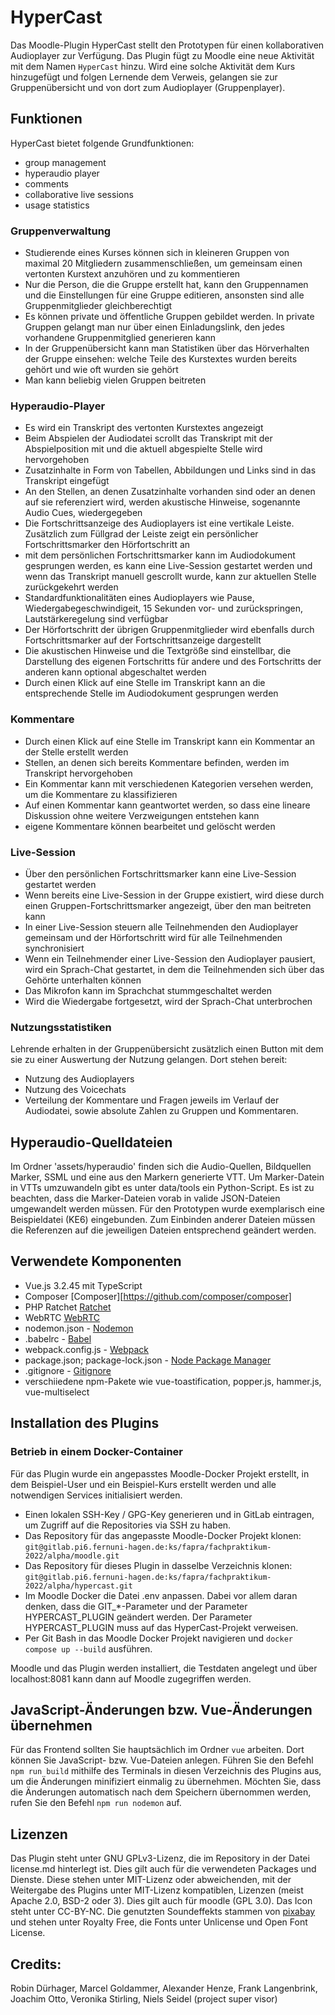 # HyperCast

Das Moodle-Plugin HyperCast stellt den Prototypen für einen kollaborativen Audioplayer zur Verfügung. Das Plugin fügt zu Moodle eine neue Aktivität mit dem Namen `HyperCast` hinzu. Wird eine solche Aktivität dem Kurs hinzugefügt und folgen Lernende dem Verweis, gelangen sie zur Gruppenübersicht und von dort zum Audioplayer (Gruppenplayer).

## Funktionen

HyperCast bietet folgende Grundfunktionen:
* group management
* hyperaudio player
* comments
* collaborative live sessions
* usage statistics

### Gruppenverwaltung
- Studierende eines Kurses können sich in kleineren Gruppen von maximal 20 Mitgliedern zusammenschließen, um gemeinsam einen vertonten Kurstext anzuhören und zu kommentieren
- Nur die Person, die die Gruppe erstellt hat, kann den Gruppennamen und die Einstellungen für eine Gruppe editieren, ansonsten sind alle Gruppenmitglieder gleichberechtigt
- Es können private und öffentliche Gruppen gebildet werden. In private Gruppen gelangt man nur über einen Einladungslink, den jedes vorhandene Gruppenmitglied generieren kann
- In der Gruppenübersicht kann man Statistiken über das Hörverhalten der Gruppe einsehen: welche Teile des Kurstextes wurden bereits gehört und wie oft wurden sie gehört
- Man kann beliebig vielen Gruppen beitreten

### Hyperaudio-Player
- Es wird ein Transkript des vertonten Kurstextes angezeigt
- Beim Abspielen der Audiodatei scrollt das Transkript mit der Abspielposition mit und die aktuell abgespielte Stelle wird hervorgehoben
- Zusatzinhalte in Form von Tabellen, Abbildungen und Links sind in das Transkript eingefügt
- An den Stellen, an denen Zusatzinhalte vorhanden sind oder an denen auf sie referenziert wird, werden akustische Hinweise, sogenannte Audio Cues, wiedergegeben
- Die Fortschrittsanzeige des Audioplayers ist eine vertikale Leiste. Zusätzlich zum Füllgrad der Leiste zeigt ein persönlicher Fortschrittsmarker den Hörfortschritt an
- mit dem persönlichen Fortschrittsmarker kann im Audiodokument gesprungen werden, es kann eine Live-Session gestartet werden und wenn das Transkript manuell gescrollt wurde, kann zur aktuellen Stelle zurückgekehrt werden
- Standardfunktionalitäten eines Audioplayers wie Pause, Wiedergabegeschwindigeit, 15 Sekunden vor- und zurückspringen, Lautstärkeregelung sind verfügbar
- Der Hörfortschritt der übrigen Gruppenmitglieder wird ebenfalls durch Fortschrittsmarker auf der Fortschrittsanzeige dargestellt
- Die akustischen Hinweise und die Textgröße sind einstellbar, die Darstellung des eigenen Fortschritts für andere und des Fortschritts der anderen kann optional abgeschaltet werden
- Durch einen Klick auf eine Stelle im Transkript kann an die entsprechende Stelle im Audiodokument gesprungen werden

### Kommentare
- Durch einen Klick auf eine Stelle im Transkript kann ein Kommentar an der Stelle erstellt werden
- Stellen, an denen sich bereits Kommentare befinden, werden im Transkript hervorgehoben
- Ein Kommentar kann mit verschiedenen Kategorien versehen werden, um die Kommentare zu klassifizieren
- Auf einen Kommentar kann geantwortet werden, so dass eine lineare Diskussion ohne weitere Verzweigungen entstehen kann
- eigene Kommentare können bearbeitet und gelöscht werden

### Live-Session
- Über den persönlichen Fortschrittsmarker kann eine Live-Session gestartet werden
- Wenn bereits eine Live-Session in der Gruppe existiert, wird diese durch einen Gruppen-Fortschrittsmarker angezeigt, über den man beitreten kann
- In einer Live-Session steuern alle Teilnehmenden den Audioplayer gemeinsam und der Hörfortschritt wird für alle Teilnehmenden synchronisiert
- Wenn ein Teilnehmender einer Live-Session den Audioplayer pausiert, wird ein Sprach-Chat gestartet, in dem die Teilnehmenden sich über das Gehörte unterhalten können
- Das Mikrofon kann im Sprachchat stummgeschaltet werden
- Wird die Wiedergabe fortgesetzt, wird der Sprach-Chat unterbrochen

### Nutzungsstatistiken
Lehrende erhalten in der Gruppenübersicht zusätzlich einen Button mit dem sie zu einer Auswertung der Nutzung gelangen. Dort stehen bereit:
- Nutzung des Audioplayers
- Nutzung des Voicechats
- Verteilung der Kommentare und Fragen
jeweils im Verlauf der Audiodatei, sowie absolute Zahlen zu Gruppen und Kommentaren.


## Hyperaudio-Quelldateien

 Im Ordner 'assets/hyperaudio' finden sich die Audio-Quellen, Bildquellen Marker, SSML und eine aus den Markern generierte VTT. Um Marker-Datein in VTTs umzuwandeln gibt es unter data/tools ein Python-Script. Es ist zu beachten, dass die Marker-Dateien vorab in valide JSON-Dateien umgewandelt werden müssen.
 Für den Prototypen wurde exemplarisch eine Beispieldatei (KE6) eingebunden. Zum Einbinden anderer Dateien müssen die Referenzen auf die jeweiligen Dateien entsprechend geändert werden.

## Verwendete Komponenten

* Vue.js 3.2.45 mit TypeScript
* Composer [Composer][https://github.com/composer/composer]
* PHP Ratchet [Ratchet](https://github.com/ratchetphp/Ratchet)
* WebRTC [WebRTC](https://webrtc.org/)
* nodemon.json - [Nodemon](https://www.npmjs.com/package/nodemon)
* .babelrc - [Babel](https://babeljs.io/)
* webpack.config.js - [Webpack](https://webpack.js.org/)
* package.json; package-lock.json - [Node Package Manager](https://www.npmjs.com/)
* .gitignore - [Gitignore](https://git-scm.com/docs/gitignore)
* verschiiedene npm-Pakete wie vue-toastification, popper.js, hammer.js, vue-multiselect

## Installation des Plugins

### Betrieb in einem Docker-Container

Für das Plugin wurde ein angepasstes Moodle-Docker Projekt erstellt, in dem Beispiel-User und ein Beispiel-Kurs erstellt werden und alle notwendigen Services initialisiert werden.

- Einen lokalen SSH-Key / GPG-Key generieren und in GitLab eintragen, um Zugriff auf die Repositories via SSH zu haben.
- Das Repository für das angepasste Moodle-Docker Projekt klonen: <br />`git@gitlab.pi6.fernuni-hagen.de:ks/fapra/fachpraktikum-2022/alpha/moodle.git`
- Das Repository für dieses Plugin in dasselbe Verzeichnis klonen:<br />`git@gitlab.pi6.fernuni-hagen.de:ks/fapra/fachpraktikum-2022/alpha/hypercast.git`
- Im Moodle Docker die Datei .env anpassen. Dabei vor allem daran denken, dass die GIT_*-Parameter und der Parameter HYPERCAST_PLUGIN geändert werden. Der Parameter HYPERCAST_PLUGIN muss auf das HyperCast-Projekt verweisen.
- Per Git Bash in das Moodle Docker Projekt navigieren und `docker compose up --build` ausführen.

Moodle und das Plugin werden installiert, die Testdaten angelegt und über localhost:8081 kann dann auf Moodle zugegriffen werden.


## JavaScript-Änderungen bzw. Vue-Änderungen übernehmen
Für das Frontend sollten Sie hauptsächlich im Ordner `vue` arbeiten. Dort können Sie JavaScript- bzw. Vue-Dateien anlegen.
Führen Sie den Befehl `npm run build` mithilfe des Terminals in diesen Verzeichnis des Plugins aus, um die Änderungen minifiziert einmalig zu übernehmen.
Möchten Sie, dass die Änderungen automatisch nach dem Speichern übernommen werden, rufen Sie den Befehl `npm run nodemon` auf.

## Lizenzen
Das Plugin steht unter GNU GPLv3-Lizenz, die im Repository in der Datei license.md hinterlegt ist. Dies gilt auch für die verwendeten Packages und Dienste. Diese stehen unter MIT-Lizenz oder abweichenden, mit der Weitergabe des Plugins unter MIT-Lizenz kompatiblen, Lizenzen (meist Apache 2.0, BSD-2 oder 3). Dies gilt auch für moodle (GPL 3.0).
Das Icon steht unter CC-BY-NC.
Die genutzten Soundeffekts stammen von [pixabay](https://pixabay.com/) und stehen unter Royalty Free, die Fonts unter Unlicense und Open Font License.

## Credits:
Robin Dürhager, Marcel Goldammer, Alexander Henze, Frank Langenbrink, Joachim Otto, Veronika Stirling, Niels Seidel (project super visor)
